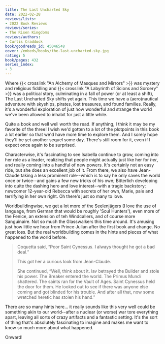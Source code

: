```yaml
---
title: The Last Uncharted Sky
date: 2022-02-28
reviews/lists:
- 2022 Book Reviews
reviews/series:
- The Risen Kingdoms
reviews/authors:
- Curtis Craddock
book/goodreads_id: 45046548
cover: /embeds/books/the-last-uncharted-sky.jpg
rating: 5
book/pages: 432
series_index:
- 3
---
```

Where {{< crosslink "An Alchemy of Masques and Mirrors" >}} was mystery and religious fiddling and {{< crosslink "A Labyrinth of Scions and Sorcery" >}} was a political story, culminating in a fall of power (or at least a shift), The Last Uncharted Sky shifts yet again. This time we have a (aero)nautical adventure with skyships, pirates, lost treasures, and found families. Really, it's a wonderful exploration of just how wonderful and strange the world we've been allowed to inhabit for just a little while. 

<!--more-->

Quite a book and well well worth the read. If anything, I think it may be my favorite of the three! I wish we'd gotten to a lot of the plotpoints in this book a lot earlier so that we'd have more time to explore them. And I sorely hope they'll be yet another sequel some day. There's still room for it, even if I expect once again to be surprised. 

Characterwise, it's fascinating to see Isabella continue to grow, coming into her role as a leader, realizing that people might actually just like her for *her*, and really coming into a handful of new powers. It's certainly not an easy ride, but she does an excellent job of it. From there, we also have Jean-Claude taking a less prominent role--which is to say he only saves the world once or twice--and gains a few new tricks of his own; Bitterlich developing into quite the dashing hero and love interest--with a tragic backstory; newcomer 12-year-old Rebecca with secrets of her own, Marie, pale and terrifying in her own right. Oh there's just so many to love. 

Worldbuildingwise, we get a lot more of the Seelenjägers (I love the use of language, from German that would be roughly 'Soul Hunters'), even more of the Fenice, an extension of teh Windcallers, and of course more Sanguinaire. Not so much the Glasswalkers this time around. It's amusing just how little we hear from Prince Julian after the first book and change. No great loss. But the real worldbuilding comes in the hints and pieces of what happened to the world before.

> Coquetta said, “Poor Saint Cynessus. I always thought he got a bad deal.”
> 
> This got her a curious look from Jean-Claude. 
>
> She continued, “Well, think about it. Iav betrayed the Builder and stole his power. The Breaker entered the world. The Primus Mundi shattered. The saints ran for the Vault of Ages. Saint Cynessus held the door for them. He looked out to see if there was anyone else coming and got blinded for his trouble. And after all that, now some wretched heretic has stolen his hand.”

There are so many hints here... it really sounds like this very well could be something akin to our world--after a nuclear (or worse) war tore everything apart, leaving all sorts of crazy artifacts and a fantastic setting. It's the sort of thing that's absolutely fascinating to imagine and makes me want to know so much more about what happened. 

Onward!